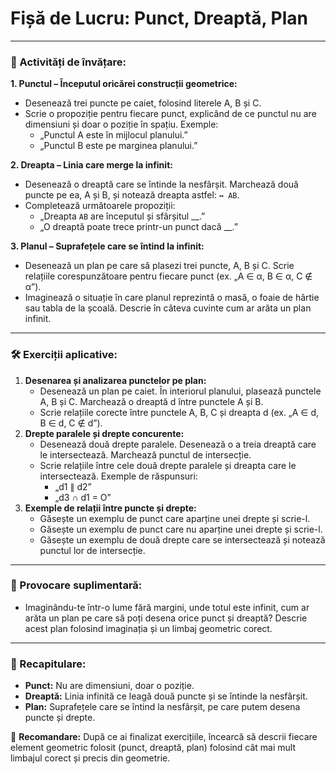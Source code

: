 # Fișă de Lucru: Punct, Dreaptă, Plan

------

### 🧩 Activități de învățare:

**1. Punctul – Începutul oricărei construcții geometrice:**

- Desenează trei puncte pe caiet, folosind literele A, B și C.
- Scrie o propoziție pentru fiecare punct, explicând de ce punctul nu are dimensiuni și doar o poziție în spațiu. Exemple:
  - „Punctul A este în mijlocul planului.”
  - „Punctul B este pe marginea planului.”

**2. Dreapta – Linia care merge la infinit:**

- Desenează o dreaptă care se întinde la nesfârșit. Marchează două puncte pe ea, A și B, și notează dreapta astfel: `↔ AB`.
- Completează următoarele propoziții:
  - „Dreapta `AB` are începutul și sfârșitul __.”
  - „O dreaptă poate trece printr-un punct dacă __.”

**3. Planul – Suprafețele care se întind la infinit:**

- Desenează un plan pe care să plasezi trei puncte, A, B și C. Scrie relațiile corespunzătoare pentru fiecare punct (ex. „A ∈ α, B ∈ α, C ∉ α”).
- Imaginează o situație în care planul reprezintă o masă, o foaie de hârtie sau tabla de la școală. Descrie în câteva cuvinte cum ar arăta un plan infinit.

------

### 🛠️ Exerciții aplicative:

1. **Desenarea și analizarea punctelor pe plan:**
   - Desenează un plan pe caiet. În interiorul planului, plasează punctele A, B și C. Marchează o dreaptă d între punctele A și B.
   - Scrie relațiile corecte între punctele A, B, C și dreapta d (ex. „A ∈ d, B ∈ d, C ∉ d”).
2. **Drepte paralele și drepte concurente:**
   - Desenează două drepte paralele. Desenează o a treia dreaptă care le intersectează. Marchează punctul de intersecție.
   - Scrie relațiile între cele două drepte paralele și dreapta care le intersectează. Exemple de răspunsuri:
     - „d1 ∥ d2”
     - „d3 ∩ d1 = O”
3. **Exemple de relații între puncte și drepte:**
   - Găsește un exemplu de punct care aparține unei drepte și scrie-l.
   - Găsește un exemplu de punct care nu aparține unei drepte și scrie-l.
   - Găsește un exemplu de două drepte care se intersectează și notează punctul lor de intersecție.

------

### 🧠 Provocare suplimentară:

- Imaginându-te într-o lume fără margini, unde totul este infinit, cum ar arăta un plan pe care să poți desena orice punct și dreaptă? Descrie acest plan folosind imaginația și un limbaj geometric corect.

------

### 🔄 Recapitulare:

- **Punct:** Nu are dimensiuni, doar o poziție.
- **Dreaptă:** Linia infinită ce leagă două puncte și se întinde la nesfârșit.
- **Plan:** Suprafețele care se întind la nesfârșit, pe care putem desena puncte și drepte.

🎯 **Recomandare:** După ce ai finalizat exercițiile, încearcă să descrii fiecare element geometric folosit (punct, dreaptă, plan) folosind cât mai mult limbajul corect și precis din geometrie.

